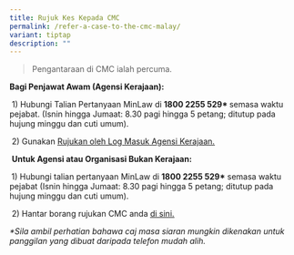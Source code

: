 ```yaml
---
title: Rujuk Kes Kepada CMC
permalink: /refer-a-case-to-the-cmc-malay/
variant: tiptap
description: ""
---
```

<blockquote>
<p>Pengantaraan di CMC ialah percuma.</p>
</blockquote>
<p><strong>Bagi Penjawat Awam (Agensi Kerajaan):</strong>
</p>
<p>&nbsp;1) Hubungi Talian Pertanyaan MinLaw di&nbsp;<strong>1800 2255 529*&nbsp;</strong>semasa
waktu pejabat. (Isnin hingga Jumaat: 8.30 pagi hingga 5 petang; ditutup
pada hujung minggu dan cuti umum).&nbsp;</p>
<p>&nbsp;2) Gunakan&nbsp;<a href="https://cmc.intranet.mlaw.gov.sg/agency-login" rel="noopener noreferrer nofollow" target="_blank"><u>Rujukan oleh Log Masuk Agensi Kerajaan.</u></a>
</p>
<p>&nbsp;<strong>Untuk Agensi atau Organisasi Bukan Kerajaan:</strong>
</p>
<p><strong>&nbsp;</strong>1) Hubungi talian pertanyaan MinLaw di&nbsp;<strong>1800 2255 529*</strong>&nbsp;semasa
waktu pejabat (Isnin hingga Jumaat: 8.30 pagi hingga 5 petang; ditutup
pada hujung minggu dan cuti umum).</p>
<p>&nbsp;2) Hantar borang rujukan CMC anda&nbsp;<a href="https://form.gov.sg/5dbfebfa1b03c2001911fc19" rel="noopener noreferrer nofollow" target="_blank"><u>di sini.</u></a>
</p>
<p><em>*Sila ambil perhatian bahawa caj masa siaran mungkin dikenakan untuk panggilan yang dibuat daripada telefon mudah alih.</em>
</p>